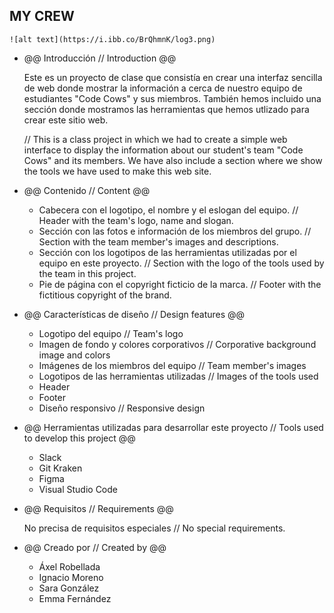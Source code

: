 ## MY CREW

    ![alt text](https://i.ibb.co/BrQhmnK/log3.png)


 * @@ Introducción // Introduction @@

    Este es un proyecto de clase que consistía en crear una interfaz sencilla de web donde mostrar la información a cerca de nuestro equipo de estudiantes "Code Cows" y sus miembros. También hemos incluido una sección donde mostramos las herramientas que hemos utlizado para crear este sitio web.

    // This is a class project in which we had to create a simple web interface to display the information about our student's team "Code Cows" and its members. We have also include a section where we show the tools we have used to make this web site. 

 * @@ Contenido // Content @@ 
 
    - Cabecera con el logotipo, el nombre y el eslogan del equipo. 
      // Header with the team's logo, name and slogan.
    - Sección con las fotos e información de los miembros del grupo. 
      // Section with the team member's images and descriptions.
    - Sección con los logotipos de las herramientas utilizadas por el equipo en este proyecto. 
      // Section with the logo of the tools used by the team in this project.
    - Pie de página con el copyright ficticio de la marca. 
      // Footer with the fictitious copyright of the brand.

 * @@ Características de diseño // Design features @@ 

    - Logotipo del equipo 
      // Team's logo
    - Imagen de fondo y colores corporativos 
      // Corporative background image and colors
    - Imágenes de los miembros del equipo 
      // Team member's images
    - Logotipos de las herramientas utilizadas 
      // Images of the tools used
    - Header
    - Footer 
    - Diseño responsivo 
      // Responsive design

 * @@ Herramientas utilizadas para desarrollar este proyecto // Tools used to develop this project @@ 

    - Slack
    - Git Kraken
    - Figma
    - Visual Studio Code

 * @@ Requisitos // Requirements @@ 

    No precisa de requisitos especiales // No special requirements.

 * @@ Creado por // Created by @@ 

    - Áxel Robellada
    - Ignacio Moreno
    - Sara González
    - Emma Fernández

```diff